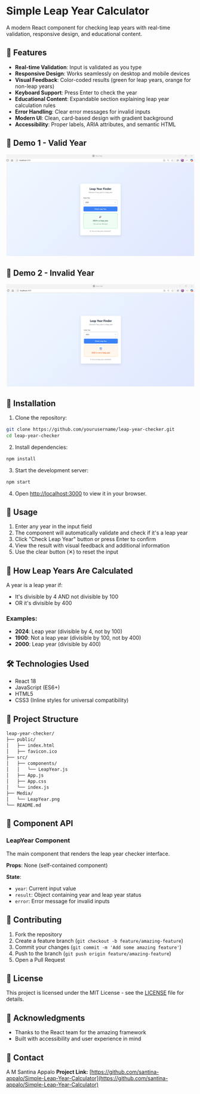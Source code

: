 # Simple Leap Year Calculator

A modern React component for checking leap years with real-time validation, responsive design, and educational content.

## 🎯 Features

- **Real-time Validation**: Input is validated as you type
- **Responsive Design**: Works seamlessly on desktop and mobile devices
- **Visual Feedback**: Color-coded results (green for leap years, orange for non-leap years)
- **Keyboard Support**: Press Enter to check the year
- **Educational Content**: Expandable section explaining leap year calculation rules
- **Error Handling**: Clear error messages for invalid inputs
- **Modern UI**: Clean, card-based design with gradient background
- **Accessibility**: Proper labels, ARIA attributes, and semantic HTML

## 📸 Demo 1 - Valid Year

![Leap Year Checker Demo](./Media/LeapYear.png)

## 📸 Demo 2 - Invalid Year

![Leap Year Checker Demo](./Media/NotLeapYear.png)

## 🚀 Installation

1. Clone the repository:
```bash
git clone https://github.com/yourusername/leap-year-checker.git
cd leap-year-checker
```

2. Install dependencies:
```bash
npm install
```

3. Start the development server:
```bash
npm start
```

4. Open [http://localhost:3000](http://localhost:3000) to view it in your browser.

## 📖 Usage

1. Enter any year in the input field
2. The component will automatically validate and check if it's a leap year
3. Click "Check Leap Year" button or press Enter to confirm
4. View the result with visual feedback and additional information
5. Use the clear button (✕) to reset the input

## 🧮 How Leap Years Are Calculated

A year is a leap year if:
- It's divisible by 4 AND not divisible by 100
- OR it's divisible by 400

### Examples:
- **2024**: Leap year (divisible by 4, not by 100)
- **1900**: Not a leap year (divisible by 100, not by 400)
- **2000**: Leap year (divisible by 400)

## 🛠️ Technologies Used

- React 18
- JavaScript (ES6+)
- HTML5
- CSS3 (Inline styles for universal compatibility)

## 📁 Project Structure

```
leap-year-checker/
├── public/
│   ├── index.html
│   ├── favicon.ico
├── src/
│   ├── components/
│   │   └── LeapYear.js
│   ├── App.js
│   ├── App.css
│   └── index.js
├── Media/
│   └── LeapYear.png
└── README.md
```

## 🔧 Component API

### LeapYear Component

The main component that renders the leap year checker interface.

**Props**: None (self-contained component)

**State**:
- `year`: Current input value
- `result`: Object containing year and leap year status
- `error`: Error message for invalid inputs

## 🤝 Contributing

1. Fork the repository
2. Create a feature branch (`git checkout -b feature/amazing-feature`)
3. Commit your changes (`git commit -m 'Add some amazing feature'`)
4. Push to the branch (`git push origin feature/amazing-feature`)
5. Open a Pull Request

## 📝 License

This project is licensed under the MIT License - see the [LICENSE](LICENSE) file for details.

## 🙏 Acknowledgments

- Thanks to the React team for the amazing framework
- Built with accessibility and user experience in mind

## 📧 Contact

A M Santina Appalo
**Project Link:** [https://github.com/santina-appalo/Simple-Leap-Year-Calculator](https://github.com/santina-appalo/Simple-Leap-Year-Calculator)
